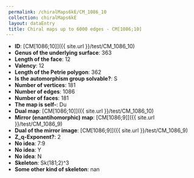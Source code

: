```yaml
--- 
 permalink: /chiralMaps6kE/CM_1086_10 
 collection: chiralMaps6kE
 layout: dataEntry
 title: Chiral maps up to 6000 edges - CM[1086;10]
---
```


- **ID**: [CM[1086;10]]({{ site.url }}/test/CM_1086_10)
- **Genus of the underlying surface**: 363
- **Length of the face**: 12
- **Valency**: 12
- **Length of the Petrie polygon**: 362
- **Is the automorphism group solvable?**: S
- **Number of vertices**: 181
- **Number of edges**: 1086
- **Number of faces**: 181
- **The map is self-**: Du
- **Dual map**: [CM[1086;10]]({{ site.url }}/test/CM_1086_10)
- **Mirror (enantihomorphic) map**: [CM[1086;9]]({{ site.url }}/test/CM_1086_9)
- **Dual of the mirror image**: [CM[1086;9]]({{ site.url }}/test/CM_1086_9)
- **Z_q-Exponent?**: 2
- **No idea**:  7:9
- **No idea**: Y
- **No idea**: N
- **Skeleton**: Sk(181;2)^3
- **Some other kind of skeleton**: nan
